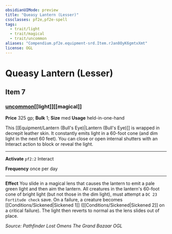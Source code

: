 ```yaml
---
obsidianUIMode: preview
title: "Queasy Lantern (Lesser)"
cssclasses: pf2e,pf2e-spell
tags:
  - trait/light
  - trait/magical
  - trait/uncommon
aliases: "Compendium.pf2e.equipment-srd.Item.rJan8OyK6gmtxXmt"
license: OGL
---
```

# Queasy Lantern (Lesser)
## Item 7
### [uncommon](uncommon "Uncommon Rarity Trait")[[light]][[magical]]


**Price** 325 gp; 
**Bulk** 1; **Size** med
**Usage** held-in-one-hand

This [[Equipment/Lantern (Bull's Eye)|Lantern (Bull's Eye)]] is wrapped in decrepit leather skin. It constantly emits light in a 60-foot cone (and dim light in the next 60 feet). You can close or open internal shutters with an Interact action to block or reveal the light.

* * *

**Activate** `pf2:2` Interact

**Frequency** once per day

* * *

**Effect** You slide in a magical lens that causes the lantern to emit a pale green light and then aim the lantern. All creatures in the lantern's 60-foot cone of bright light (but not those in the dim light), must attempt a `DC 23 Fortitude check` save. On a failure, a creature becomes [[Conditions/Sickened|Sickened 1]] ([[Conditions/Sickened|Sickened 2]] on a critical failure). The light then reverts to normal as the lens slides out of place.

*Source: Pathfinder Lost Omens The Grand Bazaar*
*OGL*